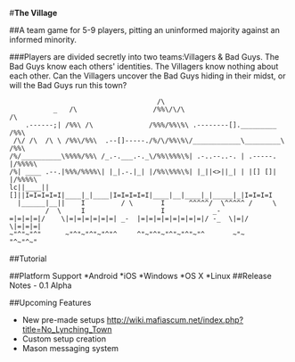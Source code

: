 
#**The Village**

##A team game for 5-9 players, pitting an uninformed majority against an informed minority.

###Players are divided secretly into two teams:Villagers & Bad Guys. The Bad Guys know each others' identities. The Villagers know nothing about each other. Can the Villagers uncover the Bad Guys hiding in their midst, or will the Bad Guys run this town?
```
                                     /\
           _   /\                   /%%\/\/\                           /\
    .------;| /%%\ /\              /%%%/%%\%\ .--------[]._________  /%%\
 /\/ /\  /\ \ /%%\/%%\  .--[]-----./%/\/%%\%\/____________\_________\ /%%\
/%/__________\%%%%/%%\ /_.-.___.-._\/%%\%%%\%| .-..--..-. | .-----. |/%%%%\
/%| ____ .--.|%%%/%%%%\| |_|.-.|_| |/%%\%%%\%| |_||<>||_| | |[] []| |/%%%%\
lc||____||[]||I=I=I=I=I|____|_|____|I=I=I=I=I|____|__|____|_|_____|_|I=I=I=I
  |______|__||    I         / \       I      ^^^^^/  \^^^^^ /     \
         /  \     I                   I            _-
=|=|=|=|/    \|=|=|=|=|=|=| _-  |=|=|=|=|=|=|=|=|/ -_  \|=|/        \|=|=|=|
~"^"~"^"      ~"^"~"^"~"^"^     ^"~"^"~"^"~"^"~"^       ~"~          "^~"^~"

```
##Tutorial

##Platform Support
*Android
*iOS
*Windows
*OS X
*Linux
##Release Notes - 0.1 Alpha


##Upcoming Features
* New pre-made setups http://wiki.mafiascum.net/index.php?title=No_Lynching_Town
* Custom setup creation
* Mason messaging system
